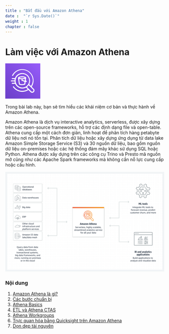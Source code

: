```yaml
---
title : "Bắt đầu với Amazon Athena"
date :  "`r Sys.Date()`" 
weight : 1 
chapter : false
---
```

# Làm việc với Amazon Athena

![Alt text](image.png)

Trong bài lab này, bạn sẽ tìm hiểu các khái niệm cơ bản và thực hành về Amazon Athena.

Amazon Athena là dịch vụ interactive analytics, serverless, được xây dựng trên các open-source frameworks, hỗ trợ các định dạng file và open-table. Athena cung cấp một cách đơn giản, linh hoạt để phân tích hàng petabyte dữ liệu nơi nó tồn tại. Phân tích dữ liệu hoặc xây dựng ứng dụng từ data lake Amazon Simple Storage Service (S3) và 30 nguồn dữ liệu, bao gồm nguồn dữ liệu on-premises hoặc các hệ thống đám mây khác sử dụng SQL hoặc Python. Athena được xây dựng trên các công cụ Trino và Presto mã nguồn mở cũng như các Apache Spark frameworks mà không cần nỗ lực cung cấp hoặc cấu hình.

![Alt text](image-1.png)
### Nội dung

 1. [Amazon Athena là gì?](1-athena/)
 2. [Các bước chuẩn bị](2-prepare/)
 3. [Athena Basics](3-basics/)
 4. [ETL và Athena CTAS](4-etl/)
 5. [Athena Workgroups](5-athena-wg/)
 6. [Trực quan hóa bằng Quicksight trên Amazon Athena](6-qs/)
 6. [Dọn dẹp tài nguyên](7-cleanup/)
